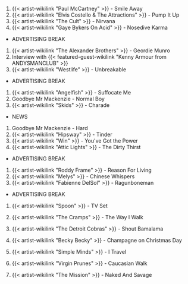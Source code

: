 1. {{< artist-wikilink "Paul McCartney" >}} - Smile Away
2. {{< artist-wikilink "Elvis Costello & The Attractions" >}} - Pump It Up
3. {{< artist-wikilink "The Cult" >}} - Nirvana
4. {{< artist-wikilink "Gaye Bykers On Acid" >}} - Nosedive Karma

- ADVERTISING BREAK

1. {{< artist-wikilink "The Alexander Brothers" >}} - Geordie Munro
2. Interview with {{< featured-guest-wikilink "Kenny Armour from ANDYSMANCLUB" >}}
3. {{< artist-wikilink "Westlife" >}} - Unbreakable 

- ADVERTISING BREAK

1. {{< artist-wikilink "Angelfish" >}} - Suffocate Me
2. Goodbye Mr Mackenzie - Normal Boy
3. {{< artist-wikilink "Skids" >}} - Charade

- NEWS

1. Goodbye Mr Mackenzie - Hard
2. {{< artist-wikilink "Hipsway" >}} - Tinder
3. {{< artist-wikilink "Win" >}} - You've Got the Power
4. {{< artist-wikilink "Attic Lights" >}} - The Dirty Thirst
 
- ADVERTISING BREAK

1. {{< artist-wikilink "Roddy Frame" >}} - Reason For Living
2. {{< artist-wikilink "Melys" >}} - Chinese Whispers
3. {{< artist-wikilink "Fabienne DelSol" >}} - Ragunboneman

- ADVERTISING BREAK

1. {{< artist-wikilink "Spoon" >}} - TV Set
2. {{< artist-wikilink "The Cramps" >}} - The Way I Walk



1. {{< artist-wikilink "The Detroit Cobras" >}} - Shout Bamalama
2. {{< artist-wikilink "Becky Becky" >}} - Champagne on Christmas Day
3. {{< artist-wikilink "Simple Minds" >}} - I Travel
4. {{< artist-wikilink "Virgin Prunes" >}} - Caucasian Walk
5. {{< artist-wikilink "The Mission" >}} - Naked And Savage
